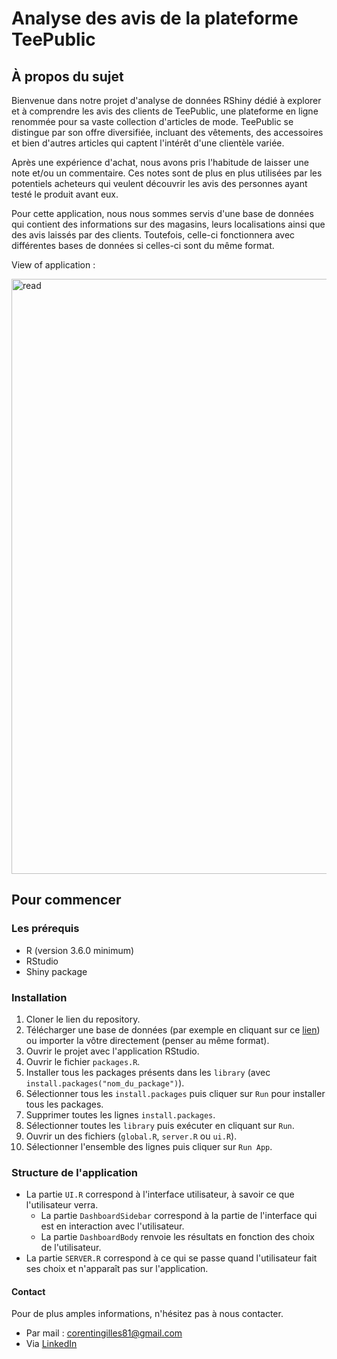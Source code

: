 # Analyse des avis de la plateforme TeePublic

## À propos du sujet

Bienvenue dans notre projet d'analyse de données RShiny dédié à explorer et à comprendre les avis des clients de TeePublic, une plateforme en ligne renommée pour sa vaste collection d'articles de mode. TeePublic se distingue par son offre diversifiée, incluant des vêtements, des accessoires et bien d'autres articles qui captent l'intérêt d'une clientèle variée.

Après une expérience d'achat, nous avons pris l'habitude de laisser une note et/ou un commentaire. Ces notes sont de plus en plus utilisées par les potentiels acheteurs qui veulent découvrir les avis des personnes ayant testé le produit avant eux.

Pour cette application, nous nous sommes servis d'une base de données qui contient des informations sur des magasins, leurs localisations ainsi que des avis laissés par des clients. Toutefois, celle-ci fonctionnera avec différentes bases de données si celles-ci sont du même format.

View of application : 

<img width="952" alt="read" src="https://github.com/DamienL31/Dashboard-RShinny-ShopperSentiments/assets/152622955/e9a94f4d-e759-425d-ad4f-10f1ea6ec9aa">

## Pour commencer

### Les prérequis

- R (version 3.6.0 minimum)
- RStudio
- Shiny package

### Installation

1. Cloner le lien du repository.
2. Télécharger une base de données (par exemple en cliquant sur ce [lien](https://www.kaggle.com/datasets/bayusuarsa/crime-data-from-2020-to-present)) ou importer la vôtre directement (penser au même format).
3. Ouvrir le projet avec l'application RStudio.
4. Ouvrir le fichier `packages.R`.
5. Installer tous les packages présents dans les `library` (avec `install.packages("nom_du_package")`).
6. Sélectionner tous les `install.packages` puis cliquer sur `Run` pour installer tous les packages.
7. Supprimer toutes les lignes `install.packages`.
8. Sélectionner toutes les `library` puis exécuter en cliquant sur `Run`.
9. Ouvrir un des fichiers (`global.R`, `server.R` ou `ui.R`).
10. Sélectionner l'ensemble des lignes puis cliquer sur `Run App`.

### Structure de l'application

- La partie `UI.R` correspond à l'interface utilisateur, à savoir ce que l'utilisateur verra.
  - La partie `DashboardSidebar` correspond à la partie de l'interface qui est en interaction avec l'utilisateur.
  - La partie `DashboardBody` renvoie les résultats en fonction des choix de l'utilisateur.
- La partie `SERVER.R` correspond à ce qui se passe quand l'utilisateur fait ses choix et n'apparaît pas sur l'application.

#### Contact

Pour de plus amples informations, n'hésitez pas à nous contacter.

- Par mail : corentingilles81@gmail.com
- Via [LinkedIn](https://www.linkedin.com/in/corentin-gilles-bb25961b7/)
